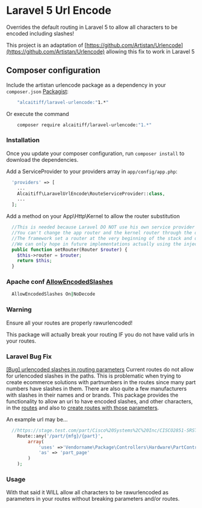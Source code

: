 # Laravel 5 Url Encode

Overrides the default routing in Laravel 5 to allow all characters to be encoded including slashes!

This project is an adaptation of [https://github.com/Artistan/Urlencode](https://github.com/Artistan/Urlencode) allowing this fix to work in Laravel 5

## Composer configuration

Include the artistan urlencode package as a dependency in your `composer.json` [Packagist](https://packagist.org/packages/alcaitiff/laravel-urlencode):

```bash
    "alcaitiff/laravel-urlencode:"1.*"
```

Or execute the command

```bash
    composer require alcaitiff/laravel-urlencode:"1.*"
```

### Installation

Once you update your composer configuration, run `composer install` to download the dependencies.

Add a ServiceProvider to your providers array in `app/config/app.php`:

```php
  'providers' => [
    ...
    Alcaitiff\LaravelUrlEncode\RouteServiceProvider::class,
    ...
  ];
```

Add a method on your App\Http\Kernel to allow the router substitution

```php
  //This is needed because Laravel DO NOT use his own service provider system
  //You can't change the app router and the kernel router through the dependency injection
  //The framework set a router at the very beginning of the stack and do not allow changes
  //We can only hope in future implementations actually using the injection system that allow that
  public function setRouter(Router $router) {
    $this->router = $router;
    return $this;
  }
```

### Apache conf [AllowEncodedSlashes](http://httpd.apache.org/docs/2.2/mod/core.html#allowencodedslashes)

```bash
  AllowEncodedSlashes On|NoDecode
```

### Warning

Ensure all your routes are properly rawurlencoded!

This package will actually break your routing IF you do not have valid urls in your routes.

### Laravel Bug Fix

[[Bug] urlencoded slashes in routing parameters](https://github.com/laravel/framework/pull/4338)
Current routes do not allow for urlencoded slashes in the paths.
This is problematic when trying to create ecommerce solutions with partnumbers in the routes
since many part numbers have slashes in them. There are also quite a few
manufacturers with slashes in their names and or brands. This package provides
the functionality to allow an uri to have encoded slashes, and other characters,
in the [routes](http://laravel.com/docs/routing) and also to
[create routes with those parameters](http://laravel.com/docs/routing#route-parameters).

An example url may be...

```php
  //https://stage.test.com/part/Cisco%20Systems%2C%20Inc/CISCO2851-SRST%2FK9
    Route::any('/part/{mfg}/{part}',
        array(
            'uses' =>'Vendorname\Package\Controllers\Hardware\PartController@part',
            'as' => 'part_page'
        )
    );
```

### Usage

With that said it WILL allow all characters to be rawurlencoded as parameters in your routes without breaking parameters and/or routes.
